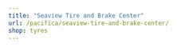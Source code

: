 ```yaml
---
title: "Seaview Tire and Brake Center"
url: /pacifica/seaview-tire-and-brake-center/
shop: tyres
---
```

